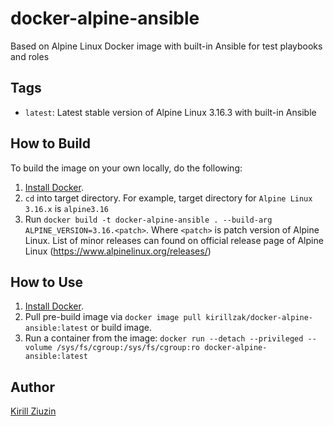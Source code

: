 # docker-alpine-ansible
Based on Alpine Linux Docker image with built-in Ansible for test playbooks and roles

## Tags

  - `latest`: Latest stable version of Alpine Linux 3.16.3 with built-in Ansible

## How to Build

To build the image on your own locally, do the following:

  1. [Install Docker](https://docs.docker.com/engine/installation/).
  2. `cd` into target directory. For example, target directory for `Alpine Linux 3.16.x` is `alpine3.16`
  3. Run `docker build -t docker-alpine-ansible . --build-arg ALPINE_VERSION=3.16.<patch>`. Where `<patch>` is patch version of Alpine Linux. List of minor releases can found on official release page of Alpine Linux (https://www.alpinelinux.org/releases/)


## How to Use

  1. [Install Docker](https://docs.docker.com/engine/installation/).
  2. Pull pre-build image via `docker image pull kirillzak/docker-alpine-ansible:latest` or build image.
  3. Run a container from the image: `docker run --detach --privileged --volume /sys/fs/cgroup:/sys/fs/cgroup:ro docker-alpine-ansible:latest`

## Author

[Kirill Ziuzin](https://kirill-zak.ru/)